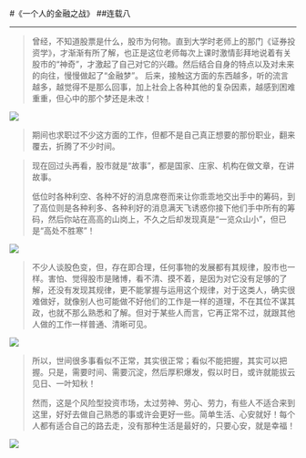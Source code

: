 #《一个人的金融之战》
##连载八
***
>曾经，不知道股票是什么，股市为何物。直到大学时老师上的那门《证券投资学》，才渐渐有所了解，也正是这位老师每次上课时激情彭拜地说着有关股市的“神奇”，才激起了自己对它的兴趣。然后结合自身的特点以及对未来的向往，慢慢做起了“金融梦”。﻿﻿﻿﻿﻿﻿﻿
> 后来，接触这方面的东西越多，听的流言越多，越觉得不是那么回事，加上社会上各种其他的复杂因素，越感到困难重重，但心中的那个梦还是未改！﻿﻿﻿﻿﻿﻿﻿

![](./_image/JT_20170126_213520.jpg)
>期间也求职过不少这方面的工作，但都不是自己真正想要的那份职业，翻来覆去，折腾了不少时间。﻿﻿﻿﻿﻿﻿﻿
> 

>现在回过头再看，股市就是“故事”，都是国家、庄家、机构在做文章，在讲故事。
> 
>低位时各种利空、各种不好的消息席卷而来让你乖乖地交出手中的筹码，到了高位则是各种利多、各种利好的消息满天飞诱惑你接下他们手中所有的筹码，然后你站在高高的山岗上，不久之后却发现真是“一览众山小”，但已是“高处不胜寒”！﻿﻿﻿﻿﻿﻿﻿

![](./_image/magazine-unlock-01-2.3.442-bigpicture_01_62.jpg)
>不少人谈股色变，但，存在即合理，任何事物的发展都有其规律，股市也一样。害怕、觉得股市是赌博，看不清、摸不着，是因为对它没有足够的了解，还没有发现其规律，更不能掌握与运用这个规律，对于这类人，确实很难做好，就像别人也可能做不好他们的工作是一样的道理，不在其位不谋其政，也就不那么熟悉和了解。但对于某些人而言，它再正常不过，就跟其他人做的工作一样普通、清晰可见。﻿﻿﻿﻿﻿﻿﻿
> 

![](./_image/magazine-unlock-01-2.3.449-bigpicture_01_60.jpg)
>所以，世间很多事看似不正常，其实很正常；看似不能把握，其实可以把握。只是，需要时间、需要沉淀，然后厚积爆发，假以时日，或许就能拔云见日、一叶知秋！﻿﻿﻿﻿﻿﻿﻿
> 
> 然而，这是个风险型投资市场，太过劳神、劳心、劳力，有些人不适合来到这里，好好去做自己熟悉的事或许会更好一些。简单生活、心安就好！每个人都有适合自己的路去走，没有那种生活是最好的，只要心安，就是幸福！﻿﻿﻿﻿﻿﻿﻿﻿

![](./_image/magazine-unlock-01-2.3.449-bigpicture_01_61.jpg)



>

